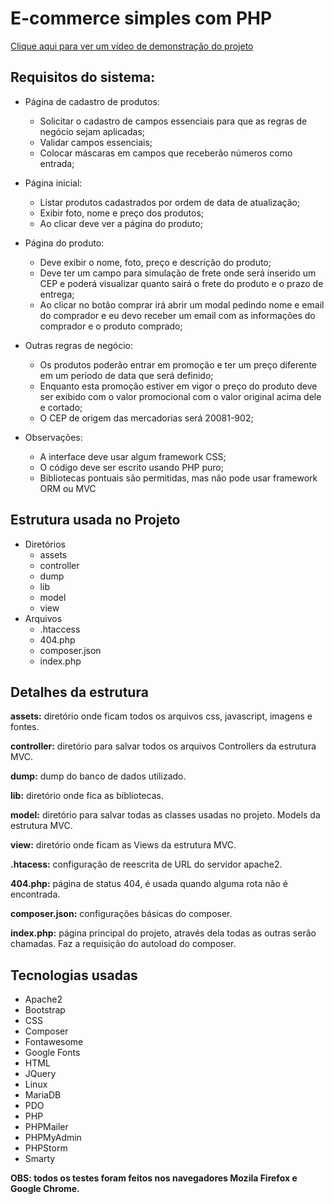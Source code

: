 # E-commerce simples com PHP

[Clique aqui para ver um vídeo de demonstração do projeto](https://youtu.be/aD9gQs6t46Y)

Requisitos do sistema:
-

- Página de cadastro de produtos:

    - Solicitar o cadastro de campos essenciais para que as regras de negócio sejam aplicadas;
    - Validar campos essenciais;
    - Colocar máscaras em campos que receberão números como entrada;

- Página inicial:

    - Listar produtos cadastrados por ordem de data de atualização;
    - Exibir foto, nome e preço dos produtos;
    - Ao clicar deve ver a página do produto;

- Página do produto:
    - Deve exibir o nome, foto, preço e descrição do produto;
    - Deve ter um campo para simulação de frete onde será inserido um CEP e poderá visualizar quanto sairá o frete do produto e o prazo de entrega;
    - Ao clicar no botão comprar irá abrir um modal pedindo nome e email do comprador e eu devo receber um email com as informações do comprador e o produto comprado;

- Outras regras de negócio:

    - Os produtos poderão entrar em promoção e ter um preço diferente em um período de data que será definido;
    - Enquanto esta promoção estiver em vigor o preço do produto deve ser exibido com o valor promocional com o valor original acima dele e cortado;
    - O CEP de origem das mercadorias será 20081-902;

- Observações:

    - A interface deve usar algum framework CSS;
    - O código deve ser escrito usando PHP puro;
    - Bibliotecas pontuais são permitidas, mas não pode usar framework ORM ou MVC

Estrutura usada no Projeto
-

- Diretórios
    - assets
    - controller
    - dump
    - lib
    - model
    - view
- Arquivos
    - .htaccess
    - 404.php
    - composer.json
    - index.php
    
Detalhes da estrutura
-
        
**assets:** diretório onde ficam todos os arquivos css, javascript, imagens e fontes.

**controller:** diretório para salvar todos os arquivos Controllers da estrutura MVC.

**dump:** dump do banco de dados utilizado.

**lib:** diretório onde fica as bibliotecas.

**model:** diretório para salvar todas as classes usadas no projeto. Models da estrutura MVC.

**view:** diretório onde ficam as Views da estrutura MVC.

**.htacess:** configuração de reescrita de URL do servidor apache2.

**404.php:** página de status 404, é usada quando alguma rota não é encontrada.

**composer.json:** configurações básicas do composer.

**index.php:** página principal do projeto, através dela todas as outras serão chamadas. Faz a requisição do autoload do composer.

Tecnologias usadas
-

- Apache2
- Bootstrap
- CSS
- Composer
- Fontawesome
- Google Fonts
- HTML
- JQuery
- Linux
- MariaDB
- PDO
- PHP
- PHPMailer
- PHPMyAdmin
- PHPStorm
- Smarty

**OBS: todos os testes foram feitos nos navegadores Mozila Firefox e Google Chrome.**
